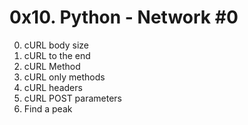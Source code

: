 # 0x10. Python - Network #0
0. cURL body size
1. cURL to the end
2. cURL Method
3. cURL only methods
4. cURL headers
5. cURL POST parameters
6. Find a peak
